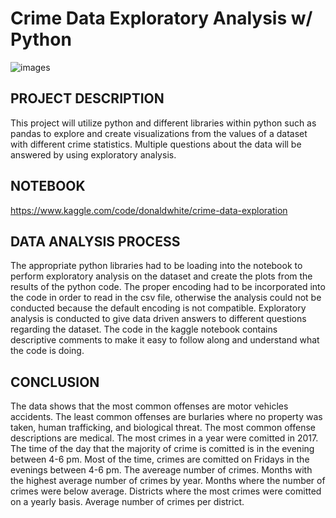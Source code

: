 # Crime Data Exploratory Analysis w/ Python
![images](https://github.com/dwhite256/Crime-Data-Exploratory-Analysis-w-Python/assets/170587320/27ed9f53-d8de-4349-95ba-160838aed1fa)

## PROJECT DESCRIPTION
This project will utilize python and different libraries within python such as pandas to explore and create visualizations from the values of a dataset with different crime statistics. Multiple questions about the data will be answered by using exploratory analysis.

## NOTEBOOK
https://www.kaggle.com/code/donaldwhite/crime-data-exploration

## DATA ANALYSIS PROCESS
The appropriate python libraries had to be loading into the notebook to perform exploratory analysis on the dataset and create the plots from the results of the python code. The proper encoding had to be incorporated into the code in order to read in the csv file, otherwise the analysis could not be conducted because the default encoding is not compatible. Exploratory analysis is conducted to give data driven answers to different questions regarding the dataset. The code in the kaggle notebook contains descriptive comments to make it easy to follow along and understand what the code is doing.

## CONCLUSION
The data shows that the most common offenses are motor vehicles accidents. The least common offenses are burlaries where no property was taken, human trafficking, and biological threat. The most common offense descriptions are medical. The most crimes in a year were comitted in 2017. The time of the day that the majority of crime is comitted is in the evening between 4-6 pm. Most of the time, crimes are comitted on Fridays in the evenings between 4-6 pm. The avereage number of crimes. Months with the highest average number of crimes by year. Months where the number of crimes were below average. Districts where the most crimes were comitted on a yearly basis. Average number of crimes per district.
